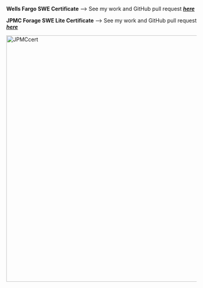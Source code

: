 **Wells Fargo SWE Certificate**
  --> See my work and GitHub pull request <a href="https://github.com/vagabond-systems/wells-fargo-task-2/pull/16"> ***here*** </a>

**JPMC Forage SWE Lite Certificate**
  --> See my work and GitHub pull request <a href="https://github.com/vagabond-systems/rewards-converter/pull/164"> ***here*** </a>
  
<img width="650" alt="JPMCcert" src="https://github.com/mccnick/certificates/assets/91184284/ea8ee13a-f1a8-4df8-b92e-5d1c5b4cc742">
